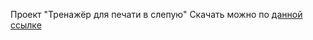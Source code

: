 Проект "Тренажёр для печати в слепую"
Скачать можно по [данной ссылке](https://github.com/Pelmesha047/TDPVS/raw/refs/heads/main/TDPVS.zip)
